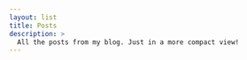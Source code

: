 ```yaml
---
layout: list
title: Posts
description: >
  All the posts from my blog. Just in a more compact view!
---
```

